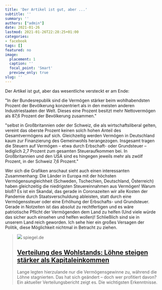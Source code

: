 ```yaml
---
title: 'Der Artikel ist gut, aber ...'
subtitle: ''
summary: ''
authors: ["admin"]
date: 2021-01-26
lastmod: 2021-01-26T22:28:25+01:00
categories:
- facebook
tags: []
featured: no
image:
  placement: 1
  caption: ''
  focal_point: 'Smart'
  preview_only: true
slug: ''
---
```

Der Artikel ist gut, aber das wesentliche versteckt er am Ende:

"In der Bundesrepublik sind die Vermögen stärker beim wohlhabendsten Prozent der Bevölkerung konzentriert als in den meisten anderen Industriestaaten der Welt. Dieses eine Prozent besitzt mehr Nettovermögen als 87,6 Prozent der Bevölkerung zusammen."

"selbst in Großbritannien oder der Schweiz, die als wirtschaftsliberal gelten, vereint das oberste Prozent keinen solch hohen Anteil des Gesamtvermögens auf sich.
Gleichzeitig werden Vermögen in Deutschland kaum zur Finanzierung des Gemeinwohls herangezogen. Insgesamt tragen die Steuern auf Vermögen – etwa durch Erbschaft- oder Grundsteuer – lediglich 2,7 Prozent zum gesamten Steueraufkommen bei. In Großbritannien und den USA sind es hingegen jeweils mehr als zwölf Prozent, in der Schweiz 7,6 Prozent."

Wer sich die Grafiken anschaut sieht auch einen interessanten Zusammenhang: Die Länder in Europa mit der höchsten Vermögensungleichheit (Schweden, Tschechien, Deutschland, Österreich) haben gleichzeitig die niedrigsten Steuereinnahmen aus Vermögen! Warum bloß?
Es ist ein Skandal, das gerade in Coronazeiten wir alle Kosten der Pandemie durch Staatsverschuldung ableisten, statt durch eine  Vermögenssteuer oder eine Erhöhung der Erbschafts- und Grundsteuer. Gerade in Notzeiten ist das absolut zu rechtfertigen und es wäre patriotische Pflicht der Vermögenden dem Land zu helfen (Und viele würde das sicher auch einsehen und helfen wollen)! Schließlich sind sie in unserem Land reich geworden. Ich sehe hier ein großes Versagen der Politik, diese Möglichkeit nichtmal in Betracht zu ziehen.
> [![](https://cdn.prod.www.spiegel.de/images/348bdeaa-9ae4-420b-ba72-7ffbf37962a6_w1200_r1.778_fpx49.93_fpy53.jpg)](https://www.spiegel.de/wirtschaft/soziales/so-ungleich-ist-deutschland-loehne-steigen-staerker-als-kapitaleinkommen-a-bb09919c-6231-433e-9256-bc3e65ec41ce)
> spiegel.de
> ## [Verteilung des Wohlstands: Löhne steigen stärker als Kapitaleinkommen](https://www.spiegel.de/wirtschaft/soziales/so-ungleich-ist-deutschland-loehne-steigen-staerker-als-kapitaleinkommen-a-bb09919c-6231-433e-9256-bc3e65ec41ce)
>
>Lange legten hierzulande nur die Vermögensgewinne zu, während die Löhne stagnierten. Das hat sich geändert – doch wer profitiert davon? Ein aktueller Verteilungsbericht zeigt es. Die wichtigsten Erkenntnisse.

